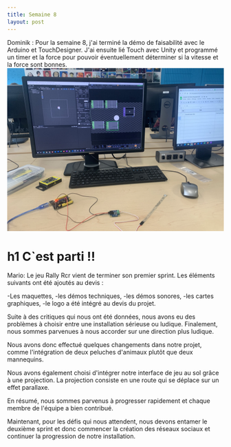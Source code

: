 ```yaml
---
title: Semaine 8
layout: post
---
```




Dominik : Pour la semaine 8, j'ai terminé la démo de faisabilité avec le Arduino et TouchDesigner. J'ai ensuite lié Touch avec Unity et programmé un timer et la force pour pouvoir éventuellement déterminer si la vitesse et la force sont bonnes.
![Image démo faisabilité](../medias/demo_semaine8.jpg)

# h1 C`est parti !!
Mario: Le jeu Rally Rcr vient de terminer son premier sprint. Les éléments suivants ont été ajoutés au devis :

-Les maquettes,
-les démos techniques,
-les démos sonores,
-les cartes graphiques,
-le logo a été intégré au devis du projet.

Suite à des critiques qui nous ont été données, nous avons eu des problèmes à choisir entre une installation sérieuse ou ludique. Finalement, nous sommes parvenues à nous accorder sur une direction plus ludique.

Nous avons donc effectué quelques changements dans notre projet, comme l'intégration de deux peluches d'animaux plutôt que deux mannequins.

Nous avons également choisi d'intégrer notre interface de jeu au sol grâce à une projection. La projection consiste en une route qui se déplace sur un effet parallaxe.

En résumé, nous sommes parvenus à progresser rapidement et chaque membre de l'équipe a bien contribué.

Maintenant, pour les défis qui nous attendent, nous devons entamer le deuxième sprint et donc commencer la création des réseaux sociaux et continuer la progression de notre installation.


